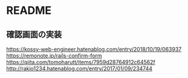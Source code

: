 # README

## 確認画面の実装

https://kossy-web-engineer.hatenablog.com/entry/2018/10/19/063937
https://remonote.jp/rails-confirm-form
https://qiita.com/tomoharutt/items/7959d28764912c64562f
http://rakio1234.hatenablog.com/entry/2017/01/09/234744
